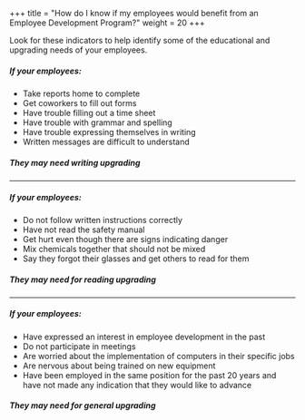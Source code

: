 +++
title = "How do I know if my employees would benefit from an Employee Development Program?"
weight = 20
+++

Look for these indicators to help identify some of the educational and upgrading needs of your employees.

##### If your employees:

- Take reports home to complete
- Get coworkers to fill out forms
- Have trouble filling out a time sheet
- Have trouble with grammar and spelling
- Have trouble expressing themselves in writing
- Written messages are difficult to understand

##### They may need writing upgrading
    
***

##### If your employees:

- Do not follow written instructions correctly
- Have not read the safety manual
- Get hurt even though there are signs indicating danger
- Mix chemicals together that should not be mixed
- Say they forgot their glasses and get others to read for them

##### They may need for reading upgrading
    
***

##### If your employees:
- Have expressed an interest in employee development in the past
- Do not participate in meetings
- Are worried about the implementation of computers in their specific jobs
- Are nervous about being trained on new equipment
- Have been employed in the same position for the past 20 years and have not made any indication that they would like to advance

##### They may need for general upgrading


